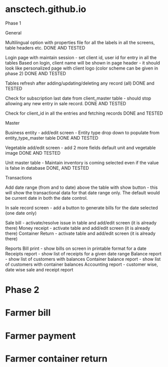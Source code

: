 # ansctech.github.io

Phase 1

General

Multilingual option with properties file for all the labels in all the screens, table headers etc. DONE AND TESTED

Login page with maintain session - set client id, user id for entry in all the tables
Based on login, client name will be shown in page header - it should look like personalized page with client logo (color scheme can be given in phase 2) DONE AND TESTED

Tables refresh after adding/updating/deleting any record (all) DONE and TESTED

Check for subscription last date from client_master table - should stop allowing any new entry in sale record. DONE AND TESTED

Check for client_id in all the entries and fetching records DONE and TESTED

Master

Business entity - add/edit screen - Entity type drop down to populate from entity_type_master table DONE AND TESTED

Vegetable add/edit screen - add 2 more fields default unit and vegetable image DONE AND TESTED

Unit master table - Maintain inventory is coming selected even if the value is false in database DONE, AND TESTED

Transactions

Add date range (from and to date) above the table with show button - this will show the transactional data for that date range only. The default would be current date in both the date control.

In sale record screen - add a button to generate bills for the date selected (one date only)

Sale bill - activate/resolve issue in table and add/edit screen (it is already there)
Money receipt - activate table and add/edit screen (it is already there)
Container Return - activate table and add/edit screen (it is already there)

Reports
Bill print - show bills on screen in printable format for a date
Receipts report - show list of receipts for a given date range
Balance report - show list of customers with balances
Container balance report - show list of customers with container balances
Accounting report - customer wise, date wise sale and receipt report

# Phase 2

# Farmer bill

# Farmer payment

# Farmer container return

